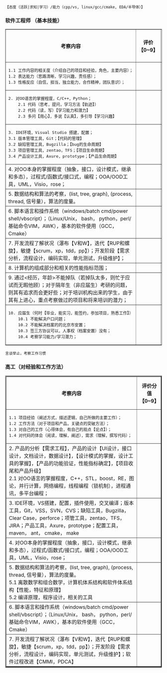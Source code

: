`【态度（活跃|求知|学习）/能力（cpp/vs, linux/gcc/cmake, EDA/半导体）】`
<!-- 企业文化，专心致志的工作、学习、锻炼身体，不能混日子， 喜欢一些有挑战性的工作， 不能耽误时间 -->
### 软件工程师 （基本技能）
<!-- 我们愿意培训和培养，但是需要确定是个好苗子， 岗位需求和薪资待遇 -->
<table border="1">
 <tr> <th>考察内容</th> <th width="10%">评价【0~9】</th> <th width="10%">考核意见</th> </tr>
 <tr> <td>
 <pre>1.1 工作内容的相关度（介绍自己的项目和经验，角色，主要内容）；
1.2 表达能力（思路清晰，学习兴趣，责任感）；
1.3 性格反应（自信，担当，独立能力，合作精神，团队意识）；
</td> 
<td></td> 
<td> </td>
 </tr> 

<tr>
<td> <pre>2. 对OO语言的掌握程度，C/C++，Python；
    2.1 代码（思考，提问，学习方法【轨迹】）
    2.2 代码（读，写）【学习能力和潜力】
    2.3 多问【用心】，多说【认真】，多引导【学习兴趣】
</td>   
<td></td>
 <td> </td>
 </tr>

<tr><td>
<pre>3. IDE环境，Visual Studio 搭建，配置；
3.1 版本管理工具，Git；【代码的管理】
3.2 缺陷管理工具，Bugzilla；【bug的生命周期】
3.3 项目管理工具，zentao，TFS；【项目生命周期】
3.4 产品设计工具，Axure，prototype；【产品生命周期】
</td>   
<td></td>
 <td> </td>
 </tr>

<tr>
<td>4. 对OO本身的掌握程度（抽象，接口，设计模式，继承和多态），过程式/函数式/接口式，编程；OOA/OOD工具，UML，Visio，rose；</td>   
<td></td>
 <td> </td>
 </tr>

<tr>
<td>5. 数据结构和算法的考察，(list, tree, graph), (process, thread, 信号量），算法的度量。</td>   
<td></td>
 <td> </td>
 </tr>

<tr>
<td>6. 脚本语言和操作系统（windows/batch cmd/power shell/vbscript）；（Linux/Unix， bash， python，perl/基础命令VIM，AWK），基本的软件使用（GCC，Cmake）</td>   
<td></td>
 <td> </td>
 </tr>

<tr>
<td>7. 开发流程了解状况（瀑布【V和W】，迭代【RUP和螺旋】，敏捷【scrum，xp，tdd，pp】）；开发阶段【需求分析，流程设计，编码实现，单元测试，升级维护】；</td>
<td></td>
 <td> </td>
 </tr>

<tr>
<td>8. 计算机的组成部分和相关的性能指标范围；</td>   
<td></td>
 <td> </td>
 </tr>

<tr>
<td>9. 通过<经历，年龄>不能掉队（若掉队太多，则忙于应试而无暇他顾）；对于隔年生（非应届生）考研的问题，则其有追求而会更好些；对于培训机构出来的学生，由于其有上进心，重点考察做过的项目和将来培训的潜力；</td>  
<td></td>
 <td> </td>
 </tr>

<tr>
<td> <pre>10. 应届生（何时【毕业，能实习，能签约，参加项目，熟悉工作】）
    10.1 不能解决户口问题；
    10.2 不能解决档案的的北京市安置；
    10.3 签三方协议可以，人事权（档案安置）没有；
    10.4 考察学习能力/学习潜力；
</td> 
<td></td>
 <td> </td>
 </tr>

</table> 

`言谈举止，考察工作习惯`
### 高工（对经验和工作方法）
<!-- 我们愿意提供平台和机会，但是需要确定是个潜力股 -->
<table border="3">
 <tr> <th>考察内容</th> <th width="10%">评价分值【0~9】</th> <th width="10%">审核意见</th> </tr>
 <tr> <td> <pre>
1.1 项目经验（阐述方式，描述逻辑，自己所做的主要工作）；
1.2 工作方法（对于项目和产品，关键点的突破方法）；
1.3 对自己的工作（心得体会，有自己的观点【论点】）；
1.4 对代码的体会（阅读，理解，阐述），需求（理解，撰写代码）； 
</td> 
<td></td> 
<td> </td>
 </tr> 

<tr>
<td>2. 产品的分析【需求工程】，产品的设计【UI设计，接口设计，文档设计，数据设计】，【设计模式的掌握，设计工具的掌握】，【产品的功能验证，性能指标确定】，【项目收尾和产品升级】 <br/>
2.1 对OO语言的掌握程度，C++，STL，boost，RE，图论，并行计算，网络编程，线程编程（锁机制），进程通讯，多平台编程；</td>   
<td></td>
 <td> </td>
 </tr>

<tr>
<td>3. IDE环境，VS搭建，配置，插件使用，交叉编译；版本工具，Git，VSS，SVN，CVS；缺陷工具，Bugzilla，Clear Case，perforce；项管工具，zentao，TFS，JIRA；产品工具，Axure，prototype；配置工具，maven， ant， cmake， make</td>   
<td></td>
 <td> </td>
 </tr>

<tr>
<td>4. 对OO本身的掌握程度（抽象，接口，设计模式，继承和多态），过程式/函数式/接口式，编程；OOA/OOD工具，UML，Visio，rose；</td>   
<td></td>
 <td> </td>
 </tr>

<tr>
<td>5. 数据结构和算法的考察，(list, tree, graph), (process, thread, 信号量），算法的度量。<br/>
5.1 离散数学和组合数学，计算机体系结构和软件体系结构【性能，特征和原理】<br/>
5.2 编译原理，程序设计，相关的工具</td>   
<td></td>
 <td> </td>
 </tr>

<tr>
<td>6. 脚本语言和操作系统（windows/batch cmd/power shell/vbscript）；（Linux/Unix， bash， python，perl/基础命令VIM，AWK），基本的软件使用（GCC，Cmake）</td>   
<td></td>
 <td> </td>
 </tr>

<tr>
<td>7. 开发流程了解状况（瀑布【V和W】，迭代【RUP和螺旋】，敏捷【scrum，xp，tdd，pp】）；开发阶段【需求分析，流程设计，编码实现，单元测试，升级维护】；软件过程改进【CMMI，PDCA】</td>   
<td></td>
 <td> </td>
 </tr>

</table> 